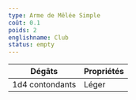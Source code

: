 ```yaml
---
type: Arme de Mêlée Simple
coût: 0.1
poids: 2
englishname: Club
status: empty
---
```

| Dégâts          | Propriétés |
| --------------- | ---------- |
| 1d4 contondants | Léger      |